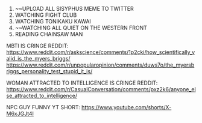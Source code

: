 1. ~~UPLOAD ALL SISYPHUS MEME TO TWITTER
2. WATCHING FIGHT CLUB
3. WATCHING TONIKAKU KAWAI
4. ~~WATCHING ALL QUIET ON THE WESTERN FRONT
5. READING CHAINSAW MAN 


MBTI IS CRINGE REDDIT:
https://www.reddit.com/r/askscience/comments/1p2cki/how_scientifically_valid_is_the_myers_briggs/
https://www.reddit.com/r/unpopularopinion/comments/duws7o/the_myersbriggs_personality_test_stupid_it_is/

WOMAN ATTRACTED TO INTELLIGENCE IS CRINGE REDDIT:
https://www.reddit.com/r/CasualConversation/comments/pxz2k6/anyone_else_attracted_to_intelligence/

NPC GUY FUNNY YT SHORT:
https://www.youtube.com/shorts/X-M6xJGJt4I

